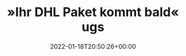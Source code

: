 ---
retweeted: false
source: <a href="https://mobile.twitter.com" rel="nofollow">Twitter Web App</a>
entities:
  hashtags: []
  symbols: []
  user_mentions: []
  urls: []
display_text_range:
- '0'
- '134'
favorite_count: '9'
id_str: '1483542318481346564'
truncated: false
retweet_count: '0'
id: '1483542318481346564'
created_at: Tue Jan 18 20:50:26 +0000 2022
favorited: false
full_text: |-
  »Ihr DHL Paket kommt bald«

  ugs. für

  »Der Absender hat ein PDF heruntergeladen und wird es Ende dieser Woche ausdrucken. Vielleicht.«
lang: de
tags:
- pesos:twitter
date: '2022-01-18T20:50:26+00:00'
src: https://twitter.com/bascht/status/1483542318481346564
original_url: https://twitter.com/bascht/status/1483542318481346564
type: twitter_tweet
text: |-
  »Ihr DHL Paket kommt bald«

  ugs. für

  »Der Absender hat ein PDF heruntergeladen und wird es Ende dieser Woche ausdrucken. Vielleicht.«
title: |-
  »Ihr DHL Paket kommt bald«

  ugs

---